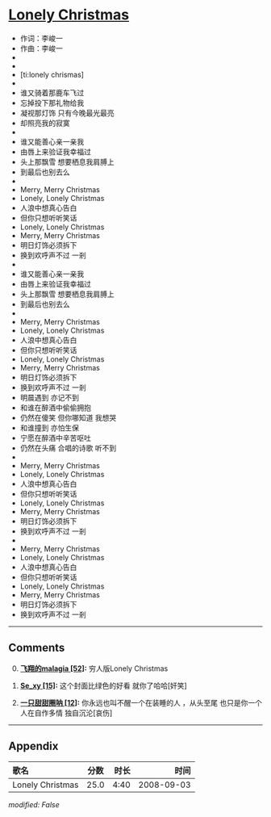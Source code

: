 # [Lonely Christmas](https://music.163.com/song?id=409931769)

* 作词：李峻一
* 作曲：李峻一
*
*
* [ti:lonely chrismas]
* 
* 谁又骑着那鹿车飞过
* 忘掉投下那礼物给我
* 凝视那灯饰 只有今晚最光最亮
* 却照亮我的寂寞
* 
* 谁又能善心亲一亲我
* 由唇上来验证我幸福过
* 头上那飘雪 想要栖息我肩膊上
* 到最后也别去么
* 
* Merry, Merry Christmas
* Lonely, Lonely Christmas
* 人浪中想真心告白
* 但你只想听听笑话
* Lonely, Lonely Christmas
* Merry, Merry Christmas
* 明日灯饰必须拆下
* 换到欢呼声不过 一剎
* 
* 谁又能善心亲一亲我
* 由唇上来验证我幸福过
* 头上那飘雪 想要栖息我肩膊上
* 到最后也别去么
* 
* Merry, Merry Christmas
* Lonely, Lonely Christmas
* 人浪中想真心告白
* 但你只想听听笑话
* Lonely, Lonely Christmas
* Merry, Merry Christmas
* 明日灯饰必须拆下
* 换到欢呼声不过 一剎
* 明晨遇到 亦记不到
* 和谁在醉酒中偷偷拥抱
* 仍然在傻笑 但你哪知道 我想哭
* 和谁撞到 亦怕生保
* 宁愿在醉酒中辛苦呕吐
* 仍然在头痛 合唱的诗歌 听不到
* 
* Merry, Merry Christmas
* Lonely, Lonely Christmas
* 人浪中想真心告白
* 但你只想听听笑话
* Lonely, Lonely Christmas
* Merry, Merry Christmas
* 明日灯饰必须拆下
* 换到欢呼声不过 一剎
* 
* Merry, Merry Christmas
* Lonely, Lonely Christmas
* 人浪中想真心告白
* 但你只想听听笑话
* Lonely, Lonely Christmas
* Merry, Merry Christmas
* 明日灯饰必须拆下
* 换到欢呼声不过 一剎


---

## Comments
0. **[飞翔的malagia \[52\]](https://music.163.com/#/user/home?id=294860737):** 穷人版Lonely  Christmas

1. **[Se_xy \[15\]](https://music.163.com/#/user/home?id=450153698):** 这个封面比绿色的好看    就你了哈哈[奸笑]

2. **[一只甜甜圈呐 \[12\]](https://music.163.com/#/user/home?id=119328517):** 你永远也叫不醒一个在装睡的人  ，从头至尾 也只是你一个人在自作多情    独自沉沦[哀伤]



---

## Appendix

|歌名|分数|时长|时间|
|:---|:---:|---:|---:|
|Lonely Christmas|25.0|4:40|2008-09-03

*modified: False*